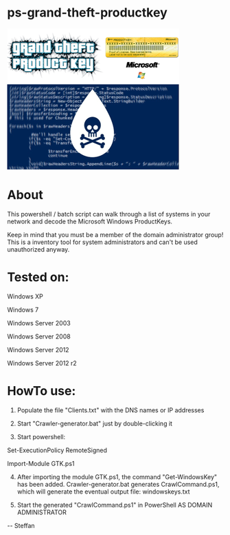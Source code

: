 # ps-grand-theft-productkey

![alt text](https://github.com/aeneasoftroy/ps-grand-theft-productkey/blob/master/grand-theft-productkey.png)

# About

This powershell / batch script can walk through a list of systems in your network and decode the Microsoft Windows ProductKeys.

Keep in mind that you must be a member of the domain administrator group! This is a inventory tool for system administrators and can't be used unauthorized anyway.

# Tested on: 

Windows XP

Windows 7

Windows Server 2003

Windows Server 2008

Windows Server 2012

Windows Server 2012 r2

# HowTo use:

1. Populate the file "Clients.txt" with the DNS names or IP addresses

2. Start "Crawler-generator.bat" just by double-clicking it

3. Start powershell:


Set-ExecutionPolicy RemoteSigned

Import-Module GTK.ps1


4. After importing the module GTK.ps1, the command "Get-WindowsKey" has been added. Crawler-generator.bat generates CrawlCommand.ps1, which will generate the eventual output file: windowskeys.txt

5. Start the generated "CrawlCommand.ps1" in PowerShell AS DOMAIN ADMINISTRATOR

-- Steffan
